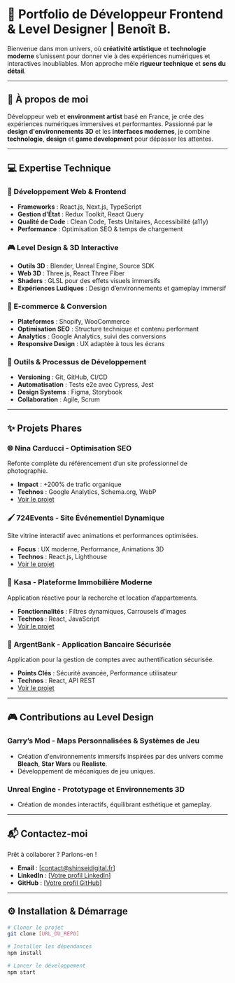 # 🎨 Portfolio de Développeur Frontend & Level Designer | Benoît B.  

Bienvenue dans mon univers, où **créativité artistique** et **technologie moderne** s’unissent pour donner vie à des expériences numériques et interactives inoubliables. Mon approche mêle **rigueur technique** et **sens du détail**.

---

## 🌟 À propos de moi  
Développeur web et **environment artist** basé en France, je crée des expériences numériques immersives et performantes. Passionné par le **design d'environnements 3D** et les **interfaces modernes**, je combine **technologie**, **design** et **game development** pour dépasser les attentes.

---

## 💻 Expertise Technique  

### 🚀 Développement Web & Frontend  
- **Frameworks** : React.js, Next.js, TypeScript  
- **Gestion d'État** : Redux Toolkit, React Query  
- **Qualité de Code** : Clean Code, Tests Unitaires, Accessibilité (a11y)  
- **Performance** : Optimisation SEO & temps de chargement  

### 🎮 Level Design & 3D Interactive  
- **Outils 3D** : Blender, Unreal Engine, Source SDK  
- **Web 3D** : Three.js, React Three Fiber  
- **Shaders** : GLSL pour des effets visuels immersifs  
- **Expériences Ludiques** : Design d’environnements et gameplay immersif  

### 🛒 E-commerce & Conversion  
- **Plateformes** : Shopify, WooCommerce  
- **Optimisation SEO** : Structure technique et contenu performant  
- **Analytics** : Google Analytics, suivi des conversions  
- **Responsive Design** : UX adaptée à tous les écrans  

### 🔧 Outils & Processus de Développement  
- **Versioning** : Git, GitHub, CI/CD  
- **Automatisation** : Tests e2e avec Cypress, Jest  
- **Design Systems** : Figma, Storybook  
- **Collaboration** : Agile, Scrum  

---

## ✨ Projets Phares  

### 🌐 **Nina Carducci - Optimisation SEO**  
Refonte complète du référencement d’un site professionnel de photographie.  
- **Impact** : +200% de trafic organique  
- **Technos** : Google Analytics, Schema.org, WebP  
- [Voir le projet](https://forcica.github.io/Nina-Carducci-Portfolio/)  

### 🖌 **724Events - Site Événementiel Dynamique**  
Site vitrine interactif avec animations et performances optimisées.  
- **Focus** : UX moderne, Performance, Animations 3D  
- **Technos** : React.js, Lighthouse  
- [Voir le projet](https://forcica.github.io/724Events/)  

### 🏡 **Kasa - Plateforme Immobilière Moderne**  
Application réactive pour la recherche et location d’appartements.  
- **Fonctionnalités** : Filtres dynamiques, Carrousels d’images  
- **Technos** : React, JavaScript  
- [Voir le projet](https://forcica.github.io/Kasa/)  

### 🏦 **ArgentBank - Application Bancaire Sécurisée**  
Application pour la gestion de comptes avec authentification sécurisée.  
- **Points Clés** : Sécurité avancée, Performance utilisateur  
- **Technos** : React, API REST  
- [Voir le projet](https://forcica.github.io/ArgentBank-website/)  

---

## 🎮 Contributions au Level Design  

### **Garry’s Mod** - **Maps Personnalisées & Systèmes de Jeu**  
- Création d'environnements immersifs inspirées par des univers comme **Bleach**, **Star Wars** ou **Realiste**.  
- Développement de mécaniques de jeu uniques.  

### **Unreal Engine** - Prototypage et Environnements 3D  
- Création de mondes interactifs, équilibrant esthétique et gameplay.  

---

## 📬 Contactez-moi  

Prêt à collaborer ? Parlons-en !  
- **Email** : [contact@shinseidigital.fr]  
- **LinkedIn** : [[Votre profil LinkedIn](https://www.linkedin.com/in/beno%C3%AEt-bchini-927985267/)]  
- **GitHub** : [[Votre profil GitHub](https://github.com/Forcica)]  

---

## ⚙️ Installation & Démarrage  

```bash
# Cloner le projet
git clone [URL_DU_REPO]

# Installer les dépendances
npm install

# Lancer le développement
npm start
